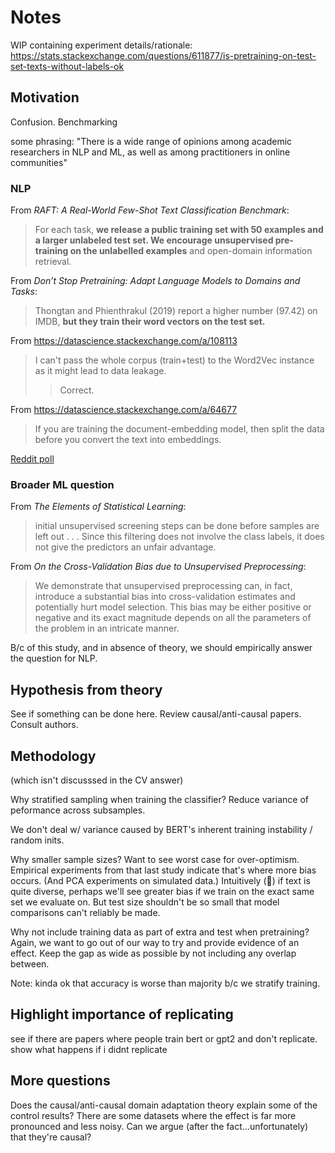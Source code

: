 # Notes

WIP containing experiment details/rationale:
https://stats.stackexchange.com/questions/611877/is-pretraining-on-test-set-texts-without-labels-ok


## Motivation

Confusion. Benchmarking

some phrasing: "There is a wide range of opinions among academic researchers in NLP and
ML, as well as among practitioners in online communities"


### NLP

From *RAFT: A Real-World Few-Shot Text Classification Benchmark*:

> For each task, **we release a public training set with 50 examples and a larger
> unlabeled test set. We encourage unsupervised pre-training on the unlabelled
> examples** and open-domain information retrieval.


From *Don’t Stop Pretraining: Adapt Language Models to Domains and Tasks*:

> Thongtan and Phienthrakul (2019) report a higher number (97.42) on IMDB, **but they
train their word vectors on the test set.**

From https://datascience.stackexchange.com/a/108113

> I can't pass the whole corpus (train+test) to the Word2Vec instance as it might lead
> to data leakage.
>> Correct.

From https://datascience.stackexchange.com/a/64677

> If you are training the document-embedding model, then split the data before you
> convert the text into embeddings.

[Reddit
poll](https://www.reddit.com/r/MachineLearning/comments/18ghcqg/d_i_pretrained_an_lm_on_texts_from_the_test_set/)


### Broader ML question

From *The Elements of Statistical Learning*:

> initial unsupervised screening steps can be done before samples are left out . . .
> Since this filtering does not involve the class labels, it does not give the
> predictors an unfair advantage.

From *On the Cross-Validation Bias due to Unsupervised Preprocessing*:

> We demonstrate that unsupervised preprocessing can, in fact, introduce a substantial
bias into cross-validation estimates and potentially hurt model selection. This bias may
be either positive or negative and its exact magnitude depends on all the parameters of
the problem in an intricate manner.

B/c of this study, and in absence of theory, we should empirically answer the question
for NLP.


## Hypothesis from theory

See if something can be done here. Review causal/anti-causal papers. Consult authors.


## Methodology

(which isn't discusssed in the CV answer)

Why stratified sampling when training the classifier? Reduce variance of peformance
across subsamples.

We don't deal w/ variance caused by BERT's inherent training instability / random inits.

Why smaller sample sizes? Want to see worst case for over-optimism. Empirical
experiments from that last study indicate that's where more bias occurs. (And PCA
experiments on simulated data.) Intuitively (🥴) if text is quite diverse, perhaps we'll
see greater bias if we train on the exact same set we evaluate on. But test size
shouldn't be so small that model comparisons can't reliably be made.

Why not include training data as part of extra and test when pretraining? Again, we want
to go out of our way to try and provide evidence of an effect. Keep the gap as wide as
possible by not including any overlap between.

Note: kinda ok that accuracy is worse than majority b/c we stratify training.


## Highlight importance of replicating

see if there are papers where people train bert or gpt2 and don't replicate. show what
happens if i didnt replicate


## More questions

Does the causal/anti-causal domain adaptation theory explain some of the control
results? There are some datasets where the effect is far more pronounced and less noisy.
Can we argue (after the fact...unfortunately) that they're causal?
